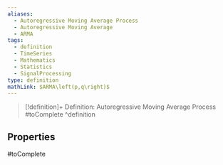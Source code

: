 ```yaml
---
aliases:
  - Autoregressive Moving Average Process
  - Autoregressive Moving Average
  - ARMA
tags:
  - definition
  - TimeSeries
  - Mathematics
  - Statistics
  - SignalProcessing
type: definition
mathLink: $ARMA\left(p,q\right)$
---
```

> [!definition]+ Definition: Autoregressive Moving Average Process
> #toComplete
^definition

## Properties

#toComplete
